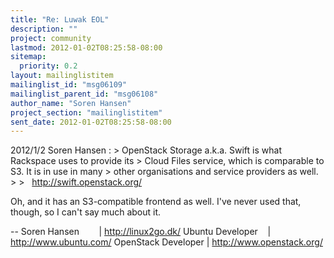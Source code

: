 ```yaml
---
title: "Re: Luwak EOL"
description: ""
project: community
lastmod: 2012-01-02T08:25:58-08:00
sitemap:
  priority: 0.2
layout: mailinglistitem
mailinglist_id: "msg06109"
mailinglist_parent_id: "msg06108"
author_name: "Soren Hansen"
project_section: "mailinglistitem"
sent_date: 2012-01-02T08:25:58-08:00
---
```



2012/1/2 Soren Hansen :
&gt; OpenStack Storage a.k.a. Swift is what Rackspace uses to provide its
&gt; Cloud Files service, which is comparable to S3. It is in use in many
&gt; other organisations and service providers as well.
&gt;
&gt;   http://swift.openstack.org/

Oh, and it has an S3-compatible frontend as well. I've never used
that, though, so I can't say much about it.

-- 
Soren Hansen        | http://linux2go.dk/
Ubuntu Developer    | http://www.ubuntu.com/
OpenStack Developer | http://www.openstack.org/

